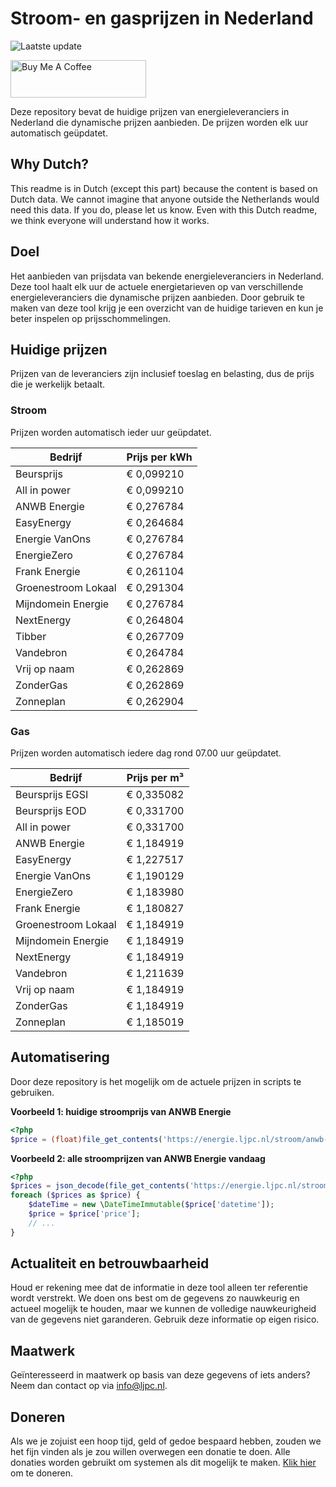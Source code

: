 # Stroom- en gasprijzen in Nederland

![Laatste update](https://img.shields.io/badge/laatste%20update-2025--07--18%2009%3A00%20CET-brightgreen)

<a href="https://www.buymeacoffee.com/Lars-" target="_blank"><img src="https://cdn.buymeacoffee.com/buttons/v2/default-orange.png" alt="Buy Me A Coffee" height="60" style="height: 60px !important;width: 217px !important;" ></a>

Deze repository bevat de huidige prijzen van energieleveranciers in Nederland die dynamische prijzen aanbieden. De prijzen worden elk uur automatisch geüpdatet.

## Why Dutch?

This readme is in Dutch (except this part) because the content is based on Dutch data. We cannot imagine that anyone outside the Netherlands would need this data. If you do, please let us know. Even with this Dutch readme, we think
everyone will understand how it works.

## Doel

Het aanbieden van prijsdata van bekende energieleveranciers in Nederland. Deze tool haalt elk uur de actuele energietarieven op van verschillende energieleveranciers die dynamische prijzen aanbieden. Door gebruik te maken van deze tool
krijg je een overzicht van de huidige tarieven en kun je beter inspelen op prijsschommelingen.

## Huidige prijzen

Prijzen van de leveranciers zijn inclusief toeslag en belasting, dus de prijs die je werkelijk betaalt.

### Stroom

Prijzen worden automatisch ieder uur geüpdatet.

 Bedrijf | Prijs per kWh 
---------|---------------
Beursprijs | € 0,099210
All in power | € 0,099210
ANWB Energie | € 0,276784
EasyEnergy | € 0,264684
Energie VanOns | € 0,276784
EnergieZero | € 0,276784
Frank Energie | € 0,261104
Groenestroom Lokaal | € 0,291304
Mijndomein Energie | € 0,276784
NextEnergy | € 0,264804
Tibber | € 0,267709
Vandebron | € 0,264784
Vrij op naam | € 0,262869
ZonderGas | € 0,262869
Zonneplan | € 0,262904


### Gas

Prijzen worden automatisch iedere dag rond 07.00 uur geüpdatet.

 Bedrijf | Prijs per m³ 
---------|--------------
Beursprijs EGSI | € 0,335082
Beursprijs EOD | € 0,331700
All in power | € 0,331700
ANWB Energie | € 1,184919
EasyEnergy | € 1,227517
Energie VanOns | € 1,190129
EnergieZero | € 1,183980
Frank Energie | € 1,180827
Groenestroom Lokaal | € 1,184919
Mijndomein Energie | € 1,184919
NextEnergy | € 1,184919
Vandebron | € 1,211639
Vrij op naam | € 1,184919
ZonderGas | € 1,184919
Zonneplan | € 1,185019


## Automatisering

Door deze repository is het mogelijk om de actuele prijzen in scripts te gebruiken.

**Voorbeeld 1: huidige stroomprijs van ANWB Energie**

```php
<?php
$price = (float)file_get_contents('https://energie.ljpc.nl/stroom/anwb-energie-nu.txt');

```

**Voorbeeld 2: alle stroomprijzen van ANWB Energie vandaag**

```php
<?php
$prices = json_decode(file_get_contents('https://energie.ljpc.nl/stroom/all-in-power-vandaag.json'),true);
foreach ($prices as $price) {
    $dateTime = new \DateTimeImmutable($price['datetime']);
    $price = $price['price'];
    // ...
}
```

## Actualiteit en betrouwbaarheid

Houd er rekening mee dat de informatie in deze tool alleen ter referentie wordt verstrekt. We doen ons best om de gegevens zo nauwkeurig en actueel mogelijk te houden, maar we kunnen de volledige nauwkeurigheid van de gegevens niet
garanderen. Gebruik deze informatie op eigen risico.

## Maatwerk

Geïnteresseerd in maatwerk op basis van deze gegevens of iets anders? Neem dan contact op
via [info@ljpc.nl](mailto:info@ljpc.nl?subject=Energie%20prijzen).

## Doneren

Als we je zojuist een hoop tijd, geld of gedoe bespaard hebben, zouden we het fijn vinden als je zou willen overwegen een
donatie te doen. Alle donaties worden gebruikt om systemen als dit mogelijk te
maken. [Klik hier](https://www.buymeacoffee.com/Lars-) om te doneren.
